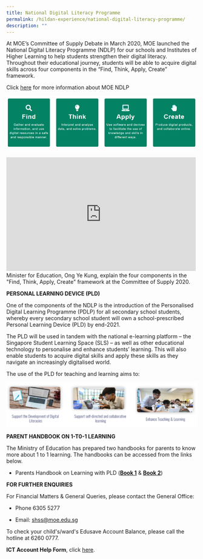 ```yaml
---
title: National Digital Literacy Programme
permalink: /hildan-experience/national-digital-literacy-programme/
description: ""
---
```

<style> { margin:0;} </style>At MOE’s Committee of Supply Debate in March 2020, MOE launched the National Digital Literacy Programme (NDLP) for our schools and Institutes of Higher Learning to help students strengthen their digital literacy. Throughout their educational journey, students will be able to acquire digital skills across four components in the “Find, Think, Apply, Create” framework. 

  
Click [here](https://www.moe.gov.sg/microsites/cos2020/refreshing-our-curriculum/strengthen-digital-literacy.html) for more information about MOE NDLP

![](/images/ndlp1.png)

<iframe width="500" height="300" src="https://www.youtube.com/embed/3FKftVAU4eI" title="Strengthening digital literacy of students | Committee of Supply 2020" frameborder="0" allow="accelerometer; autoplay; clipboard-write; encrypted-media; gyroscope; picture-in-picture" allowfullscreen></iframe>

<style> { margin:0;} </style>Minister for Education, Ong Ye Kung, explain the four components in the "Find, Think, Apply, Create" framework at the Committee of Supply 2020.

**PERSONAL LEARNING DEVICE (PLD)**

<style> { margin:0;} </style>One of the components of the NDLP is the introduction of the Personalised Digital Learning Programme (PDLP) for all secondary school students, whereby every secondary school student will own a school-prescribed Personal Learning Device (PLD) by end-2021.
<p></p>
<style> { margin:0;} </style>The PLD will be used in tandem with the national e-learning platform – the Singapore Student Learning Space (SLS) – as well as other educational technology to personalise and enhance students’ learning. This will also enable students to acquire digital skills and apply these skills as they navigate an increasingly digitalised world.

The use of the PLD for teaching and learning aims to:

![](/images/ndlp2.png)

**PARENT HANDBOOK ON 1-T0-1 LEARNING**

The Ministry of Education has prepared two handbooks for parents to know more about 1 to 1 learning. The handbooks can be accessed from the links below.
*   Parents Handbook on Learning with PLD ([**Book 1**](https://drive.google.com/file/d/10j-OBN-ER_c0XKQTh5fhedcfKzil6EYD/view?usp=sharing) & [**Book 2**](https://drive.google.com/file/d/1C-1lTQfnqa4k3oaeTK0jjP-GBeRrIMuh/view?usp=sharing))

**FOR FURTHER ENQUIRIES**

For Financial Matters & General Queries, please contact the General Office:

*   Phone 6305 5277
    
*   Email: [shss@moe.edu.sg](mailto:shss@moe.edu.sg)

<style> { margin:0;} </style>To check your child's/ward's Edusave Account Balance, please call the hotline at 6260 0777.

**ICT Account Help Form**, click [here](https://sthildassec.moe.edu.sg/hildan-matters/ict-account-help-form).